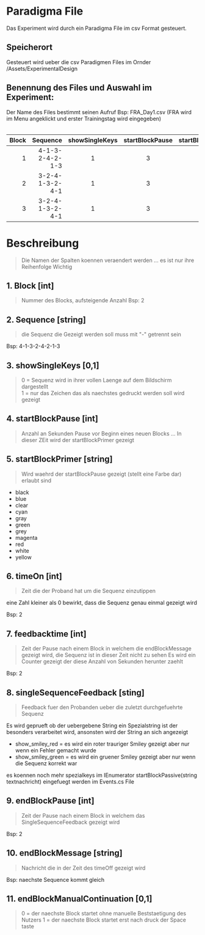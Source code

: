 # Paradigma File

Das Experiment wird durch ein Paradigma File im csv Format gesteuert.
## Speicherort
Gesteuert wird ueber die csv Paradigmen Files im Ornder /Assets/ExperimentalDesign

## Benennung des Files und Auswahl im Experiment:
Der Name des Files bestimmt seinen Aufruf 
Bsp: FRA_Day1.csv (FRA wird im Menu angeklickt und erster Trainingstag wird eingegeben)
<br/><br/>






|Block|Sequence|showSingleKeys|startBlockPause|startBlockPrimer|timeOn|feedbacktime|singleSequenceFeedback|endBlockPause|endBlockMessage|endBlockManualContinuation|
|----:|------------:|:----:|:----:|:----:|:-------------:|:----:|:----:|:----:|:-----:|:----------------:|
|1|4-1-3-2-4-2-1-3|1|3|red|-1|4|show_red_smiley|5|myendblockmessage|1|
|2|3-2-4-1-3-2-4-1|1|3|red|-1|4|show_green_smiley|5|myendblockmessage|1|
|3|3-2-4-1-3-2-4-1|1|3|red|-1|4|mycurrentstringmessageasfeeback|5|myendblockmessage|1|

# Beschreibung
> Die Namen der Spalten koennen veraendert werden ... es ist nur ihre Reihenfolge Wichtig
## 1. Block [int]
> Nummer des Blocks, aufsteigende Anzahl
Bsp: 2
## 2. Sequence [string]
> die Sequenz die Gezeigt werden soll muss mit "-" getrennt sein

Bsp: 4-1-3-2-4-2-1-3

## 3. showSingleKeys [0,1]
> 0 = Sequenz wird in ihrer vollen Laenge auf dem Bildschirm dargestellt <br>
> 1 = nur das Zeichen das als naechstes gedruckt werden soll wird gezeigt

## 4. startBlockPause  [int] 
> Anzahl an Sekunden Pause vor Beginn eines neuen Blocks ... In dieser ZEit wird der startBlockPrimer gezeigt
## 5. startBlockPrimer [string]
> Wird waehrd der startBlockPause gezeigt (stellt eine Farbe dar) erlaubt sind
* black
* blue
* clear
* cyan
* gray
* green
* grey
* magenta
* red
* white
* yellow

## 6. timeOn [int]
> Zeit die der Proband hat um die Sequenz einzutippen
> 
eine Zahl kleiner als 0 bewirkt, dass die Sequenz genau einmal gezeigt wird

Bsp: 2

## 7. feedbacktime [int]
> Zeit der Pause nach einem Block in welchem die endBlockMessage gezeigt wird, die Sequenz ist in dieser Zeit nicht zu sehen
> Es wird ein Counter gezeigt der diese Anzahl von Sekunden herunter zaehlt

Bsp: 2
## 8. singleSequenceFeedback [sting]
> Feedback fuer den Probanden ueber die zuletzt durchgefuehrte Sequenz

Es wird geprueft ob der uebergebene String ein Spezialstring ist der besonders verarbeitet wird, ansonsten wird der String an sich angezeigt
* show_smiley_red = es wird ein roter trauriger Smiley gezeigt aber nur wenn ein Fehler gemacht wurde
* show_smiley_green = es wird ein gruener Smiley gezeigt aber nur wenn die Sequenz korrekt war

es koennen noch mehr spezialkeys im IEnumerator startBlockPassive(string textnachricht) eingefuegt werden im Events.cs File

## 9. endBlockPause [int]
> Zeit der Pause nach einem Block in welchem das SingleSequenceFeedback gezeigt wird

Bsp: 2
## 10. endBlockMessage [string]
> Nachricht die in der Zeit des timeOff gezeigt wird

Bsp: naechste Sequence kommt gleich
## 11. endBlockManualContinuation [0,1]
> 0 = der naechste Block startet ohne manuelle Beststaetigung des Nutzers
> 1 = der naechste Block startet erst nach druck der Space taste

